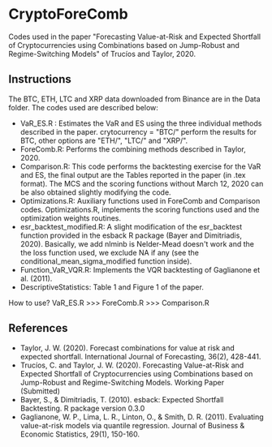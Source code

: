 # CryptoForeComb

Codes used in the paper "Forecasting Value-at-Risk and Expected Shortfall of Cryptocurrencies using Combinations based on Jump-Robust and Regime-Switching Models" of Trucíos and Taylor, 2020.

## Instructions

The BTC, ETH, LTC and XRP data downloaded from Binance are in the Data folder. The codes used are described below:

- VaR_ES.R : Estimates the VaR and ES using the three individual methods described in the paper. crytocurrency = "BTC/" perform the results for BTC, other options are "ETH/", "LTC/" and "XRP/".
- ForeComb.R: Performs the combining methods described in Taylor, 2020.
- Comparison.R: This code performs the backtesting exercise for the VaR and ES, the final output are the Tables reported in the paper (in .tex format). The MCS and the scoring functions without March 12, 2020 can be also obtained slightly modifying the code.
- Optimizations.R: Auxiliary functions used in ForeComb and Comparison codes. Optimizations.R, implements the scoring functions used and the optimization weights routines.
- esr_backtest_modified.R: A slight modification of the esr_backtest function provided in the esback R package (Bayer and Dimitriadis, 2020). Basically, we add nlminb is Nelder-Mead doesn't work and the the loss function used, we exclude NA if any (see the conditional_mean_sigma_modified function inside).
- Function_VaR_VQR.R: Implements the VQR backtesting of Gaglianone et al. (2011).
- DescriptiveStatistics: Table 1 and Figure 1 of the paper.

How to use? VaR_ES.R >>> ForeComb.R >>> Comparison.R




## References

- Taylor, J. W. (2020). Forecast combinations for value at risk and expected shortfall. International Journal of Forecasting, 36(2), 428-441.
- Trucíos, C. and Taylor, J. W. (2020). Forecasting Value-at-Risk and Expected Shortfall of Cryptocurrencies using Combinations based on Jump-Robust and Regime-Switching Models. Working Paper (Submitted)
- Bayer, S., & Dimitriadis, T. (2010). esback: Expected Shortfall Backtesting. R package version 0.3.0
- Gaglianone, W. P., Lima, L. R., Linton, O., & Smith, D. R. (2011). Evaluating value-at-risk models via quantile regression. Journal of Business & Economic Statistics, 29(1), 150-160.
